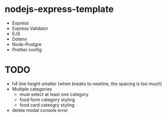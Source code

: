 # nodejs-express-template

-   Express
-   Express Validator
-   EJS
-   Dotenv
-   Node-Postgre
-   Prettier config

# TODO
- h4 line height smaller (when breaks to newline, the spacing is too much)
- Multiple categories 
    - must select at least one category
    - food form category styling
    - food card cateogry styling
- delete modal console error